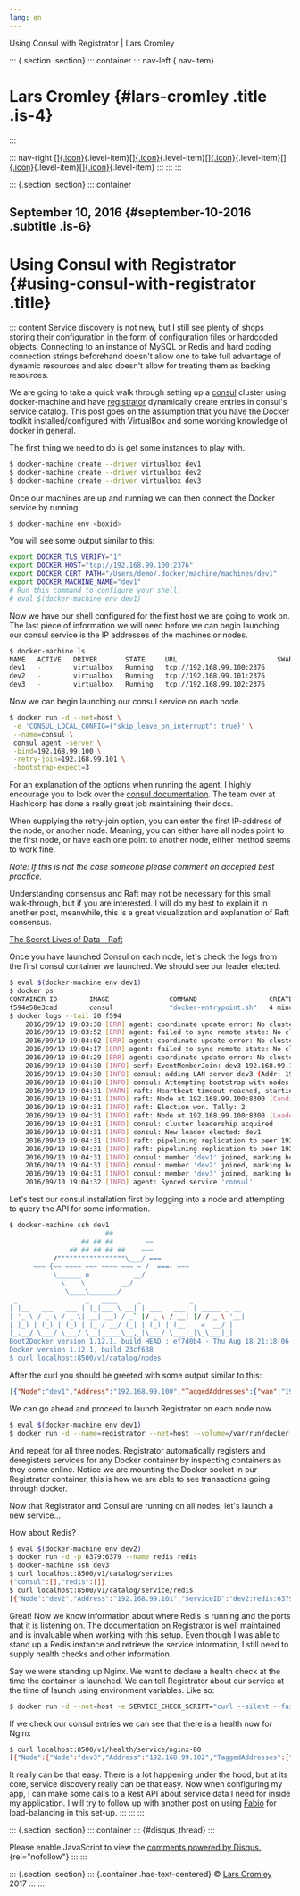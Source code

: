 ```yaml
---
lang: en
---
```


Using Consul with Registrator \| Lars Cromley

::: {.section .section}
::: container
::: nav-left
[](https://cromleylabs.com){.nav-item}

# Lars Cromley {#lars-cromley .title .is-4}
:::

::: nav-right
[[]{.icon}](/about){.level-item}[[]{.icon}](/disclaimer){.level-item}[[]{.icon}](https://github.com/callmeradical){.level-item}[[]{.icon}](https://twitter.com/callmeradical){.level-item}[[]{.icon}](/index.xml){.level-item}
:::
:::
:::

::: {.section .section}
::: container
## September 10, 2016 {#september-10-2016 .subtitle .is-6}

# Using Consul with Registrator {#using-consul-with-registrator .title}

::: content
Service discovery is not new, but I still see plenty of shops storing
their configuration in the form of configuration files or hardcoded
objects. Connecting to an instance of MySQL or Redis and hard coding
connection strings beforehand doesn't allow one to take full advantage
of dynamic resources and also doesn't allow for treating them as backing
resources.

We are going to take a quick walk through setting up a
[consul](consul.io) cluster using docker-machine and have
[registrator](http://gliderlabs.com/registrator/latest/) dynamically
create entries in consul's service catalog. This post goes on the
assumption that you have the Docker toolkit installed/configured with
VirtualBox and some working knowledge of docker in general.

The first thing we need to do is get some instances to play with.

``` bash
$ docker-machine create --driver virtualbox dev1
$ docker-machine create --driver virtualbox dev2
$ docker-machine create --driver virtualbox dev3
```

Once our machines are up and running we can then connect the Docker
service by running:

``` bash
$ docker-machine env <boxid>
```

You will see some output similar to this:

``` bash
export DOCKER_TLS_VERIFY="1"
export DOCKER_HOST="tcp://192.168.99.100:2376"
export DOCKER_CERT_PATH="/Users/demo/.docker/machine/machines/dev1"
export DOCKER_MACHINE_NAME="dev1"
# Run this command to configure your shell: 
# eval $(docker-machine env dev1)
```

Now we have our shell configured for the first host we are going to work
on. The last piece of information we will need before we can begin
launching our consul service is the IP addresses of the machines or
nodes.

``` bash
$ docker-machine ls
NAME   ACTIVE   DRIVER       STATE     URL                         SWARM   DOCKER    ERRORS
dev1   -        virtualbox   Running   tcp://192.168.99.100:2376           v1.12.1   
dev2   -        virtualbox   Running   tcp://192.168.99.101:2376           v1.12.1   
dev3   -        virtualbox   Running   tcp://192.168.99.102:2376           v1.12.1      
```

Now we can begin launching our consul service on each node.

``` bash
$ docker run -d --net=host \
 -e 'CONSUL_LOCAL_CONFIG={"skip_leave_on_interrupt": true}' \
 --name=consul \
 consul agent -server \
 -bind=192.168.99.100 \
 -retry-join=192.168.99.101 \
 -bootstrap-expect=3 
```

For an explanation of the options when running the agent, I highly
encourage you to look over the [consul
documentation](https://www.consul.io/docs/agent/options.html). The team
over at Hashicorp has done a really great job maintaining their docs.

When supplying the retry-join option, you can enter the first IP-address
of the node, or another node. Meaning, you can either have all nodes
point to the first node, or have each one point to another node, either
method seems to work fine.

*Note: If this is not the case someone please comment on accepted best
practice.*

Understanding consensus and Raft may not be necessary for this small
walk-through, but if you are interested. I will do my best to explain it
in another post, meanwhile, this is a great visualization and
explanation of Raft consensus.

[The Secret Lives of Data - Raft](http://thesecretlivesofdata.com/raft/)

Once you have launched Consul on each node, let's check the logs from
the first consul container we launched. We should see our leader
elected.

``` bash
$ eval $(docker-machine env dev1)
$ docker ps
CONTAINER ID        IMAGE               COMMAND                  CREATED             STATUS              PORTS               NAMES
f594e58e3cad        consul              "docker-entrypoint.sh"   4 minutes ago       Up 4 minutes                            backstabbing_brown
$ docker logs --tail 20 f594
    2016/09/10 19:03:38 [ERR] agent: coordinate update error: No cluster leader
    2016/09/10 19:03:52 [ERR] agent: failed to sync remote state: No cluster leader
    2016/09/10 19:04:02 [ERR] agent: coordinate update error: No cluster leader
    2016/09/10 19:04:17 [ERR] agent: failed to sync remote state: No cluster leader
    2016/09/10 19:04:29 [ERR] agent: coordinate update error: No cluster leader
    2016/09/10 19:04:30 [INFO] serf: EventMemberJoin: dev3 192.168.99.102
    2016/09/10 19:04:30 [INFO] consul: adding LAN server dev3 (Addr: 192.168.99.102:8300) (DC: dc1)
    2016/09/10 19:04:30 [INFO] consul: Attempting bootstrap with nodes: [192.168.99.100:8300 192.168.99.101:8300 192.168.99.102:8300]
    2016/09/10 19:04:31 [WARN] raft: Heartbeat timeout reached, starting election
    2016/09/10 19:04:31 [INFO] raft: Node at 192.168.99.100:8300 [Candidate] entering Candidate state
    2016/09/10 19:04:31 [INFO] raft: Election won. Tally: 2
    2016/09/10 19:04:31 [INFO] raft: Node at 192.168.99.100:8300 [Leader] entering Leader state
    2016/09/10 19:04:31 [INFO] consul: cluster leadership acquired
    2016/09/10 19:04:31 [INFO] consul: New leader elected: dev1
    2016/09/10 19:04:31 [INFO] raft: pipelining replication to peer 192.168.99.102:8300
    2016/09/10 19:04:31 [INFO] raft: pipelining replication to peer 192.168.99.101:8300
    2016/09/10 19:04:31 [INFO] consul: member 'dev1' joined, marking health alive
    2016/09/10 19:04:31 [INFO] consul: member 'dev2' joined, marking health alive
    2016/09/10 19:04:31 [INFO] consul: member 'dev3' joined, marking health alive
    2016/09/10 19:04:32 [INFO] agent: Synced service 'consul'
```

Let's test our consul installation first by logging into a node and
attempting to query the API for some information.

``` bash
$ docker-machine ssh dev1
                        ##         .
                  ## ## ##        ==
               ## ## ## ## ##    ===
           /"""""""""""""""""\___/ ===
      ~~~ {~~ ~~~~ ~~~ ~~~~ ~~~ ~ /  ===- ~~~
           \______ o           __/
             \    \         __/
              \____\_______/
 _                 _   ____     _            _
| |__   ___   ___ | |_|___ \ __| | ___   ___| | _____ _ __
| '_ \ / _ \ / _ \| __| __) / _` |/ _ \ / __| |/ / _ \ '__|
| |_) | (_) | (_) | |_ / __/ (_| | (_) | (__|   <  __/ |
|_.__/ \___/ \___/ \__|_____\__,_|\___/ \___|_|\_\___|_|
Boot2Docker version 1.12.1, build HEAD : ef7d0b4 - Thu Aug 18 21:18:06 UTC 2016
Docker version 1.12.1, build 23cf638
$ curl localhost:8500/v1/catalog/nodes
```

After the curl you should be greeted with some output similar to this:

``` JSON
[{"Node":"dev1","Address":"192.168.99.100","TaggedAddresses":{"wan":"192.168.99.100"},"CreateIndex":3,"ModifyIndex":6},{"Node":"dev2","Address":"192.168.99.101","TaggedAddresses":{"wan":"192.168.99.101"},"CreateIndex":4,"ModifyIndex":7},{"Node":"dev3","Address":"192.168.99.102","TaggedAddresses":{"wan":"192.168.99.102"},"CreateIndex":5,"ModifyIndex":8}]
```

We can go ahead and proceed to launch Registrator on each node now.

``` bash
$ eval $(docker-machine env dev1)
$ docker run -d --name=registrator --net=host --volume=/var/run/docker.sock:/tmp/docker.sock gliderlabs/registrator consul://localhost:8500
```

And repeat for all three nodes. Registrator automatically registers and
deregisters services for any Docker container by inspecting containers
as they come online. Notice we are mounting the Docker socket in our
Registrator container, this is how we are able to see transactions going
through docker.

Now that Registrator and Consul are running on all nodes, let's launch a
new service...

How about Redis?

``` bash
$ eval $(docker-machine env dev2)
$ docker run -d -p 6379:6379 --name redis redis
$ docker-machine ssh dev3
$ curl localhost:8500/v1/catalog/services
{"consul":[],"redis":[]}
$ curl localhost:8500/v1/catalog/service/redis
[{"Node":"dev2","Address":"192.168.99.101","ServiceID":"dev2:redis:6379","ServiceName":"redis","ServiceTags":[],"ServiceAddress":"","ServicePort":6379,"ServiceEnableTagOverride":false,"CreateIndex":93,"ModifyIndex":93}]
```

Great! Now we know information about where Redis is running and the
ports that it is listening on. The documentation on Registrator is well
maintained and is invaluable when working with this setup. Even though I
was able to stand up a Redis instance and retrieve the service
information, I still need to supply health checks and other information.

Say we were standing up Nginx. We want to declare a health check at the
time the container is launched. We can tell Registrator about our
service at the time of launch using environment variables. Like so:

``` bash
$ docker run -d --net=host -e SERVICE_CHECK_SCRIPT="curl --silent --fail localhost" -e SERVICE_TAGS="urlprefix-/nginx" -p 8081:80 -p 44300:443 nginx:1.10
```

If we check our consul entries we can see that there is a health now for
Nginx

``` bash
$ curl localhost:8500/v1/health/service/nginx-80
[{"Node":{"Node":"dev3","Address":"192.168.99.102","TaggedAddresses":{"wan":"192.168.99.102"},"CreateIndex":5,"ModifyIndex":145},"Service":{"ID":"dev3:nginx:80","Service":"nginx-80","Tags":["urlprefix-/nginx"],"Address":"","Port":8081,"EnableTagOverride":false,"CreateIndex":145,"ModifyIndex":145},"Checks":[{"Node":"dev3","CheckID":"serfHealth","Name":"Serf Health Status","Status":"passing","Notes":"","Output":"Agent alive and reachable","ServiceID":"","ServiceName":"","CreateIndex":5,"ModifyIndex":5},{"Node":"dev3","CheckID":"service:dev3:nginx:80","Name":"Service 'nginx-80' check","Status":"critical","Notes":"","Output":"","ServiceID":"dev3:nginx:80","ServiceName":"nginx-80","CreateIndex":145,"ModifyIndex":145}]}]
```

It really can be that easy. There is a lot happening under the hood, but
at its core, service discovery really can be that easy. Now when
configuring my app, I can make some calls to a Rest API about service
data I need for inside my application. I will try to follow up with
another post on using [Fabio](https://github.com/eBay/fabio) for
load-balancing in this set-up.
:::
:::
:::

::: {.section .section}
::: container
::: {#disqus_thread}
:::

Please enable JavaScript to view the [comments powered by
Disqus.](https://disqus.com/?ref_noscript){rel="nofollow"}
:::
:::

::: {.section .section}
::: {.container .has-text-centered}
© [Lars Cromley](https://github.com/callmeradical) 2017
:::
:::
